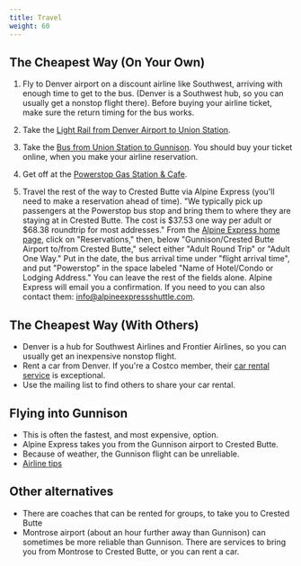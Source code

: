 ```yaml
---
title: Travel
weight: 60
---
```


## The Cheapest Way (On Your Own)

1.  Fly to Denver airport on a discount airline like Southwest, arriving with
    enough time to get to the bus. (Denver is a Southwest hub, so you can usually
    get a nonstop flight there). Before buying your airline ticket, make sure the
    return timing for the bus works.

1. Take the [Light Rail from Denver Airport to Union Station](https://www.denver.org/about-denver/transportation/airport-rail/).

1. Take the [Bus from Union Station to Gunnison](https://webstore.trailways.com/buy-bus-tickets/denver-co-to-gunnison-co). You should buy your ticket online, when you make your airline reservation.

1. Get off at the [Powerstop Gas Station & Cafe](http://www.the-powerstop.com/).

1. Travel the rest of the way to Crested Butte via Alpine Express (you'll need
to make a reservation ahead of time). "We typically pick up passengers at the
Powerstop bus stop and bring them to where they are staying at in Crested
Butte. The cost is $37.53 one way per adult or $68.38 roundtrip for most
addresses." From the [Alpine Express home
page](http://alpineexpressshuttle.com), click on "Reservations," then, below
"Gunnison/Crested Butte Airport to/from Crested Butte," select either "Adult
Round Trip" or "Adult One Way." Put in the date, the bus arrival time under
"flight arrival time", and put "Powerstop" in the space labeled "Name of
Hotel/Condo or Lodging Address." You can leave the rest of the fields alone.
Alpine Express will email you a confirmation. If you need to you can also
contact them: <info@alpineexpressshuttle.com>.


## The Cheapest Way (With Others)
-   Denver is a hub for Southwest Airlines and Frontier Airlines, so you can usually
    get an inexpensive nonstop flight.
-   Rent a car from Denver. If you're a Costco member, their
    [car rental service](https://www.costcotravel.com/Rental-Cars) is exceptional.
-   Use the mailing list to find others to share your car rental.


## Flying into Gunnison
-   This is often the fastest, and most expensive, option.
-   Alpine Express takes you from the Gunnison airport to Crested Butte.
-   Because of weather, the Gunnison flight can be unreliable.
-   [Airline tips](https://sites.google.com/site/javaposseroundup/airline-tips)


## Other alternatives
-   There are coaches that can be rented for groups, to take you to Crested Butte
-   Montrose airport (about an hour further away than Gunnison) can sometimes be more
    reliable than Gunnison. There are services to bring you from Montrose to Crested
    Butte, or you can rent a car.
